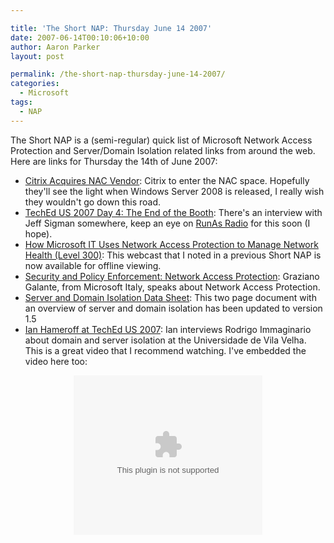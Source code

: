 ```yaml
---

title: 'The Short NAP: Thursday June 14 2007'
date: 2007-06-14T00:10:06+10:00
author: Aaron Parker
layout: post

permalink: /the-short-nap-thursday-june-14-2007/
categories:
  - Microsoft
tags:
  - NAP
---
```

The Short NAP is a (semi-regular) quick list of Microsoft Network Access Protection and Server/Domain Isolation related links from around the web. Here are links for Thursday the 14th of June 2007:

  * [Citrix Acquires NAC Vendor](http://www.cug.co.nz/features/citrixcaymas): Citrix to enter the NAC space. Hopefully they'll see the light when Windows Server 2008 is released, I really wish they wouldn't go down this road.
  * [TechEd US 2007 Day 4: The End of the Booth](http://www.campbellassociates.ca/blog/PermaLink,guid,c8bce9f1-65e1-4992-a500-5e2769452c3e.aspx): There's an interview with Jeff Sigman somewhere, keep an eye on [RunAs Radio](http://www.runasradio.com) for this soon (I hope).
  * [How Microsoft IT Uses Network Access Protection to Manage Network Health (Level 300)](http://www.microsoft.com/events/EventDetails.aspx?CMTYSvcSource=MSCOMMedia&Params=%7eCMTYDataSvcParams%5e%7earg+Name%3d%22ID%22+Value%3d%221032339511%22%2f%5e%7earg+Name%3d%22ProviderID%22+Value%3d%22A6B43178-497C-4225-BA42-DF595171F04C%22%2f%5e%7earg+Name%3d%22lang%22+Value%3d%22en%22%2f%5e%7earg+Name%3d%22cr%22+Value%3d%22US%22%2f%5e%7esParams%5e%7e%2fsParams%5e%7e%2fCMTYDataSvcParams%5e): This webcast that I noted in a previous Short NAP is now available for offline viewing.
  * [Security and Policy Enforcement: Network Access Protection](http://www.microsoft.com/uk/technet/itsshowtime/sessionh.aspx?videoid=491): Graziano Galante, from Microsoft Italy, speaks about Network Access Protection.
  * [Server and Domain Isolation Data Sheet](http://www.microsoft.com/downloads/info.aspx?na=90&p=&SrcDisplayLang=en&SrcCategoryId=&SrcFamilyId=179e8815-841a-4bd2-9af6-d5fdf79ce6d0&u=http%3a%2f%2fdownload.microsoft.com%2fdownload%2f0%2f8%2f1%2f0818c854-09b0-4dda-9b8f-89031389e259%2fSDI_Datasheet.doc): This two page document with an overview of server and domain isolation has been updated to version 1.5
  * [Ian Hameroff at TechEd US 2007](http://soapbox.msn.com/video.aspx?vid=5e2e5a37-838f-4ca8-8264-ed128949757a): Ian interviews Rodrigo Immaginario about domain and server isolation at the Universidade de Vila Velha. This is a great video that I recommend watching. I've embedded the video here too:

<p align="center">
  <embed flashvars="c=v&v=5e2e5a37-838f-4ca8-8264-ed128949757a" wmode="transparent" quality="high" height="255" width="302" src="http://images.soapbox.msn.com/flash/soapbox1_1.swf" pluginspage="http://macromedia.com/go/getflashplayer">
  </embed>
</p>